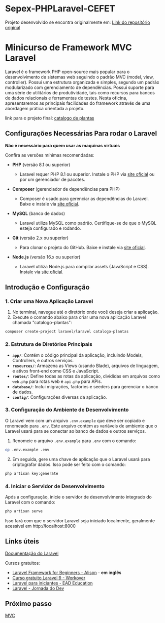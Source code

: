 # Sepex-PHPLaravel-CEFET

Projeto desenvolvido se encontra originalmente em: [Link do repositório original](https://github.com/IsadoraPassos/sepex-laravel-2024)

# Minicurso de Framework MVC Laravel 

Laravel é o framework PHP open-source mais popular para o desenvolvimento
de sistemas web seguindo o padrão MVC (model, view, controller). Possui uma estrutura
organizada e simples, segundo um padrão modularizado com gerenciamento de
dependências. Possui suporte para uma série de utilitários de produtividade, tais como
recursos para bancos de dados relacionais e ferramentas de testes. Nesta oficina,
apresentaremos as principais facilidades do framework através de uma abordagem prática
orientada a projeto.

link para o projeto final: [catalogo de plantas](https://github.com/IsadoraPassos/catalogo-plantas)

## Configurações Necessárias Para rodar o Laravel 
**Não é necessário para quem usar as maquinas virtuais**

Confira as versões mínimas recomendadas:

- **PHP** (versão 8.1 ou superior)
  - Laravel requer PHP 8.1 ou superior. Instale o PHP via [site oficial](https://www.php.net/downloads) ou por um gerenciador de pacotes.
  
- **Composer** (gerenciador de dependências para PHP)
  - Composer é usado para gerenciar as dependências do Laravel. Baixe e instale via [site oficial](https://getcomposer.org/).

- **MySQL** (banco de dados)
  - Laravel utiliza MySQL como padrão. Certifique-se de que o MySQL esteja configurado e rodando.

- **Git** (versão 2.x ou superior)
  - Para clonar o projeto do GitHub. Baixe e instale via [site oficial](https://git-scm.com/downloads).

- **Node.js** (versão 16.x ou superior)
  - Laravel utiliza Node.js para compilar assets (JavaScript e CSS). Instale via [site oficial](https://nodejs.org/en/).

## Introdução e Configuração

### 1. Criar uma Nova Aplicação Laravel

1. No terminal, navegue até o diretório onde você deseja criar a aplicação. 
2. Execute o comando abaixo para criar uma nova aplicação Laravel chamada "catalogo-plantas":
```bash
composer create-project laravel/laravel catalogo-plantas
```
### 2. Estrutura de Diretórios Principais

- **`app/`**: Contém o código principal da aplicação, incluindo Models, Controllers, e outros serviços.
- **`resources/`**: Armazena as Views (usando Blade), arquivos de linguagem, e ativos front-end como CSS e JavaScript.
- **`routes/`**: Define todas as rotas da aplicação, divididas em arquivos como `web.php` para rotas web e `api.php` para APIs.
- **`database/`**: Inclui migrações, factories e seeders para gerenciar o banco de dados.
- **`config/`**: Configurações diversas da aplicação.

### 3. Configuração do Ambiente de Desenvolvimento

O Laravel vem com um arquivo `.env.example` que deve ser copiado e renomeado para `.env`. Este arquivo contém as variáveis de ambiente que o Laravel usará para se conectar ao banco de dados e outros serviços.

1. Renomeie o arquivo `.env.example` para `.env` com o comando:
```bash
cp .env.example .env
```
2. Em seguida, gere uma chave de aplicação que o Laravel usará para criptografar dados. Isso pode ser feito com o comando:
```bash
php artisan key:generate
```

### 4. Iniciar o Servidor de Desenvolvimento

Após a configuração, inicie o servidor de desenvolvimento integrado do Laravel com o comando:
```bash
php artisan serve
```
Isso fará com que o servidor Laravel seja iniciado localmente, geralmente acessível em http://localhost:8000

## Links úteis
[Documentação do Laravel](https://laravel.com/docs/11.x/)


Cursos gratuitos:
- [Laravel Framework for Beginners - Alison](https://alison.com/course/laravel-framework-for-beginners) - **em inglês**
- [Curso gratuito Laravel 9 - Workover](https://workover.com.br/cursos/749)
- [Laravel para iniciantes - EAD Education](https://ead.education/course/laravel-para-iniciantes/)
- [Laravel - Jornada do Dev](https://jornadadodev.com.br/cursos/back-end/laravel)

## Próximo passo
[MVC](https://github.com/IsadoraPassos/sepex-laravel-2024/blob/main/mvc.md)
